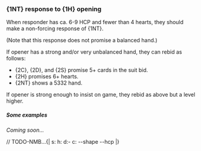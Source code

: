 ### <a name="1NT_response_to_1H_opening"> {1NT} response to {1H} opening

When responder has ca. 6-9 HCP and fewer than 4 hearts, they should make a non-forcing response of {1NT}.

(Note that this response does not promise a balanced hand.)

If opener has a strong and/or very unbalanced hand, they can rebid as follows:

- {2C}, {2D}, and {2S} promise 5+ cards in the suit bid.
- {2H} promises 6+ hearts.
- {2NT} shows a 5332 hand.

If opener is strong enough to insist on game, they rebid as above but a level higher.

##### Some examples

_Coming soon..._

// TODO-NMB...{| s: h: d:- c: --shape --hcp |}
